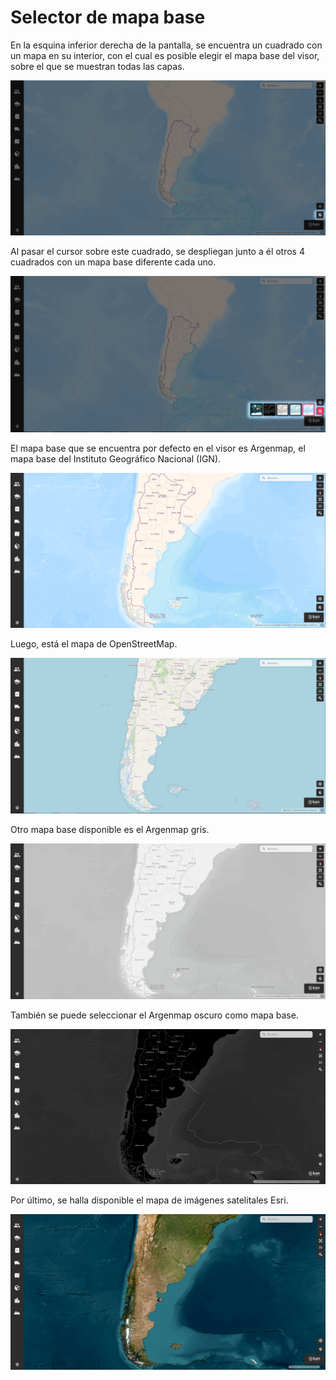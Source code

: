 # Selector de mapa base

En la esquina inferior derecha de la pantalla, se encuentra un cuadrado con un mapa en su interior, con el cual es posible elegir el mapa base del visor, sobre el que se muestran todas las capas.

![](../images/base.png)

Al pasar el cursor sobre este cuadrado, se despliegan junto a él otros 4 cuadrados con un mapa base diferente cada uno.

![](../images/base1.png)

El mapa base que se encuentra por defecto en el visor es Argenmap, el mapa base del Instituto Geográfico Nacional (IGN).

![](../images/base2.png)

Luego, está el mapa de OpenStreetMap.

![](../images/base3.png)

Otro mapa base disponible es el Argenmap gris.

![](../images/base4.png)

También se puede seleccionar el Argenmap oscuro como mapa base.

![](../images/base5.png)

Por último, se halla disponible el mapa de imágenes satelitales Esri.

![](../images/base6.png)
